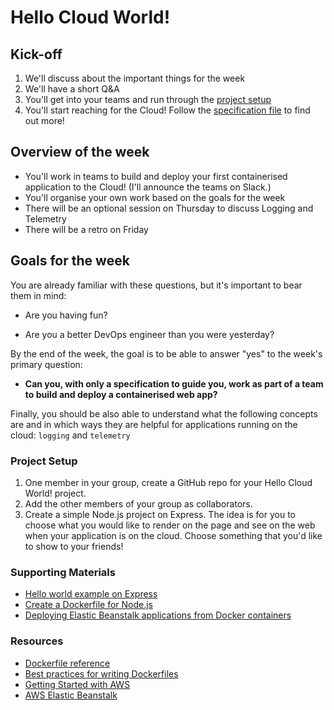 # Hello Cloud World!

## Kick-off

1. We'll discuss about the important things for the week
2. We'll have a short Q&A
3. You'll get into your teams and run through the [project setup](#project-setup)
4. You'll start reaching for the Cloud! Follow the [specification file](https://github.com/makersacademy/devops-course/blob/main/hello-cloud-world/specification.md) to find out more!

## Overview of the week
- You'll work in teams to build and deploy your first containerised application to the Cloud! (I'll announce the teams on Slack.)
- You'll organise your own work based on the goals for the week
- There will be an optional session on Thursday to discuss Logging and Telemetry
- There will be a retro on Friday

## Goals for the week
You are already familiar with these questions, but it's important to bear them in mind:

* Are you having fun?

* Are you a better DevOps engineer than you were yesterday?

By the end of the week, the goal is to be able to answer "yes" to the week's primary question:

* **Can you, with only a specification to guide you, work as part of a team to build and deploy a containerised web app?**

Finally, you should be also able to understand what the following concepts are and in which ways they are helpful for applications running on the cloud: `logging` and `telemetry`

### Project Setup
1. One member in your group, create a GitHub repo for your Hello Cloud World! project.
2. Add the other members of your group as collaborators.
3. Create a simple Node.js project on Express. The idea is for you to choose what you would like to render on the page and see on the web when your application is on the cloud. Choose something that you'd like to show to your friends!

### Supporting Materials

- [Hello world example on Express](https://expressjs.com/en/starter/hello-world.html)
- [Create a Dockerfile for Node.js](https://docs.docker.com/get-started/nodejs/build-images/)
- [Deploying Elastic Beanstalk applications from Docker containers](https://docs.aws.amazon.com/elasticbeanstalk/latest/dg/create_deploy_docker.html)

### Resources

- [Dockerfile reference](https://docs.docker.com/engine/reference/builder/)
- [Best practices for writing Dockerfiles](https://docs.docker.com/develop/develop-images/dockerfile_best-practices/)
- [Getting Started with AWS](https://aws.amazon.com/getting-started/)
- [AWS Elastic Beanstalk](https://aws.amazon.com/elasticbeanstalk/)